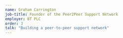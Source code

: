 ```yaml
---
name: Graham Carrington
job-title: Founder of the Peer2Peer Support Network
employer: BT PLC
order: 3
talk: "Building a peer-to-peer support network"
---
```

